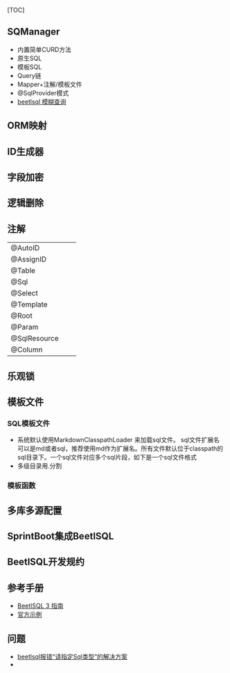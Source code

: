 [TOC]

## SQManager

- 内置简单CURD方法
- 原生SQL
- 模板SQL
- Query链
- Mapper+注解/模板文件
- @SqlProvider模式
- [beetlsql 模糊查询](http://bbs.ibeetl.com/bbs/topic/158)

## ORM映射

## ID生成器

## 字段加密

## 逻辑删除

## 注解

|              |      |      |
| ------------ | ---- | ---- |
| @AutoID      |      |      |
| @AssignID    |      |      |
| @Table       |      |      |
| @Sql         |      |      |
| @Select      |      |      |
| @Template    |      |      |
| @Root        |      |      |
| @Param       |      |      |
| @SqlResource |      |      |
| @Column      |      |      |

## 乐观锁

## 模板文件

### SQL模板文件

- 系统默认使用MarkdownClasspathLoader 来加载sql文件。
  sql文件扩展名可以是md或者sql，推荐使用md作为扩展名。所有文件默认位于classpath的sql目录下。一个sql文件对应多个sql片段，如下是一个sql文件格式
- 多级目录用.分割

### 模板函数

## 多库多源配置

## SprintBoot集成BeetlSQL

## BeetlSQL开发规约

## 参考手册

- [BeetlSQL 3 指南](https://www.kancloud.cn/xiandafu/beetlsql3_guide/1967902)
- [官方示例]( https://gitee.com/xiandafu/beetlsql)

## 问题

- [beetlsql报错“请指定Sql类型“的解决方案](https://blog.csdn.net/qq_28834355/article/details/108102030)
- 